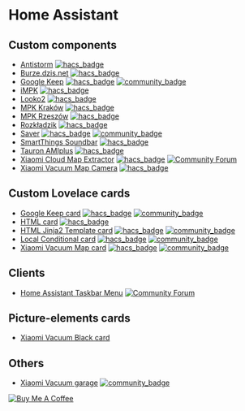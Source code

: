# Home Assistant

## Custom components
* [Antistorm](https://github.com/PiotrMachowski/Home-Assistant-custom-components-Antistorm) [![hacs_badge](https://img.shields.io/badge/HACS-Default-orange.svg)](https://hacs.xyz/docs/faq/custom_repositories)
* [Burze.dzis.net](https://github.com/PiotrMachowski/Home-Assistant-custom-components-Burze.dzis.net) [![hacs_badge](https://img.shields.io/badge/HACS-Default-orange.svg)](https://hacs.xyz/docs/faq/custom_repositories)
* [Google Keep](https://github.com/PiotrMachowski/Home-Assistant-custom-components-Google-Keep) [![hacs_badge](https://img.shields.io/badge/HACS-Default-orange.svg)](https://hacs.xyz/docs/faq/custom_repositories) [![community_badge](https://img.shields.io/badge/Community-Forum-41BDF5.svg?style=popout)](https://community.home-assistant.io/t/google-keep-custom-component-and-lovelace-card/131752)
* [iMPK](https://github.com/PiotrMachowski/Home-Assistant-custom-components-iMPK) [![hacs_badge](https://img.shields.io/badge/HACS-Default-orange.svg)](https://hacs.xyz/docs/faq/custom_repositories)
* [Looko2](https://github.com/PiotrMachowski/Home-Assistant-custom-components-Looko2) [![hacs_badge](https://img.shields.io/badge/HACS-Default-orange.svg)](https://hacs.xyz/docs/faq/custom_repositories)
* [MPK Kraków](https://github.com/PiotrMachowski/Home-Assistant-custom-components-MPK-KR) [![hacs_badge](https://img.shields.io/badge/HACS-Custom-orange.svg)](https://hacs.xyz/docs/faq/custom_repositories)
* [MPK Rzeszów](https://github.com/PiotrMachowski/Home-Assistant-custom-components-MPK-Rzeszow) [![hacs_badge](https://img.shields.io/badge/HACS-Custom-orange.svg)](https://hacs.xyz/docs/faq/custom_repositories)
* [Rozkładzik](https://github.com/PiotrMachowski/Home-Assistant-custom-components-Rozkladzik) [![hacs_badge](https://img.shields.io/badge/HACS-Default-orange.svg)](https://hacs.xyz/docs/faq/custom_repositories)
* [Saver](https://github.com/PiotrMachowski/Home-Assistant-custom-components-Saver) [![hacs_badge](https://img.shields.io/badge/HACS-Default-orange.svg)](https://hacs.xyz/docs/faq/custom_repositories) [![community_badge](https://img.shields.io/badge/Community-Forum-41BDF5.svg?style=popout)](https://community.home-assistant.io/t/custom-component-saver/204249)
* [SmartThings Soundbar](https://github.com/PiotrMachowski/Home-Assistant-custom-components-SmartThings-Soundbar) [![hacs_badge](https://img.shields.io/badge/HACS-Custom-orange.svg)](https://hacs.xyz/docs/faq/custom_repositories)
* [Tauron AMIplus](https://github.com/PiotrMachowski/Home-Assistant-custom-components-Tauron-AMIplus) [![hacs_badge](https://img.shields.io/badge/HACS-Default-orange.svg)](https://hacs.xyz/docs/faq/custom_repositories)
* [Xiaomi Cloud Map Extractor](https://github.com/PiotrMachowski/Home-Assistant-custom-components-Xiaomi-Cloud-Map-Extractor) [![hacs_badge](https://img.shields.io/badge/HACS-Custom-orange.svg)](https://hacs.xyz/docs/faq/custom_repositories) [![Community Forum](https://img.shields.io/badge/Community-Forum-41BDF5.svg?style=popout)](https://community.home-assistant.io/t/xiaomi-cloud-vacuum-map-extractor/231292)
* [Xiaomi Vacuum Map Camera](https://github.com/PiotrMachowski/Home-Assistant-custom-components-Xiaomi-Vacuum-Map-Camera) [![hacs_badge](https://img.shields.io/badge/HACS-Custom-orange.svg)](https://hacs.xyz/docs/faq/custom_repositories)

## Custom Lovelace cards

* [Google Keep card](https://github.com/PiotrMachowski/lovelace-google-keep-card) [![hacs_badge](https://img.shields.io/badge/HACS-Default-orange.svg)](https://hacs.xyz/docs/faq/custom_repositories) [![community_badge](https://img.shields.io/badge/Community-Forum-41BDF5.svg?style=popout)](https://community.home-assistant.io/t/google-keep-custom-component-and-lovelace-card/131752)
* [HTML card](https://github.com/PiotrMachowski/Home-Assistant-Lovelace-HTML-card) [![hacs_badge](https://img.shields.io/badge/HACS-Default-orange.svg)](https://hacs.xyz/docs/faq/custom_repositories)
* [HTML Jinja2 Template card](https://github.com/PiotrMachowski/Home-Assistant-Lovelace-HTML-Jinja2-Template-card) [![hacs_badge](https://img.shields.io/badge/HACS-Default-orange.svg)](https://hacs.xyz/docs/faq/custom_repositories) [![community_badge](https://img.shields.io/badge/Community-Forum-41BDF5.svg?style=popout)](https://community.home-assistant.io/t/html-jinja2-template-card/134550)
* [Local Conditional card](https://github.com/PiotrMachowski/Home-Assistant-Lovelace-Local-Conditional-card) [![hacs_badge](https://img.shields.io/badge/HACS-Default-orange.svg)](https://hacs.xyz/docs/faq/custom_repositories) [![community_badge](https://img.shields.io/badge/Community-Forum-41BDF5.svg?style=popout)](https://community.home-assistant.io/t/lovelace-local-conditional-card/145145)
* [Xiaomi Vacuum Map card](https://github.com/PiotrMachowski/Home-Assistant-Lovelace-Xiaomi-Vacuum-Map-card) [![hacs_badge](https://img.shields.io/badge/HACS-Default-orange.svg)](https://hacs.xyz/docs/faq/custom_repositories) [![community_badge](https://img.shields.io/badge/Community-Forum-41BDF5.svg?style=popout)](https://community.home-assistant.io/t/xiaomi-vacuum-interactive-map-card/123901/482)

## Clients

* [Home Assistant Taskbar Menu](https://github.com/PiotrMachowski/Home-Assistant-Taskbar-Menu) [![Community Forum](https://img.shields.io/badge/Community-Forum-41BDF5.svg?style=popout)](https://community.home-assistant.io/t/home-assistant-windows-app-home-assistant-taskbar-menu/207972)

## Picture-elements cards

* [Xiaomi Vacuum Black card](https://github.com/PiotrMachowski/Home-Assistant-picture-elements-Xiaomi-Vacuum-black)

## Others

* [Xiaomi Vacuum garage](https://github.com/PiotrMachowski/Home-Assistant-Xiaomi-Vacuum-garage) [![community_badge](https://img.shields.io/badge/Community-Forum-41BDF5.svg?style=popout)](https://community.home-assistant.io/t/xiaomi-vacuum-garage/134311)

<a href="https://www.buymeacoffee.com/PiotrMachowski" target="_blank"><img src="https://bmc-cdn.nyc3.digitaloceanspaces.com/BMC-button-images/custom_images/orange_img.png" alt="Buy Me A Coffee" style="height: auto !important;width: auto !important;" ></a>
